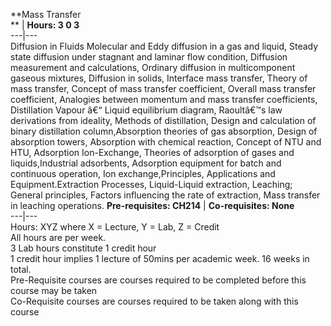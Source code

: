 **Mass Transfer  
** | **Hours: 3 0 3**  
---|---  
Diffusion in Fluids Molecular and Eddy diffusion in a gas and liquid, Steady state diffusion under stagnant and laminar flow condition, Diffusion measurement and calculations, Ordinary diffusion in multicomponent gaseous mixtures, Diffusion in solids, Interface mass transfer, Theory of mass transfer, Concept of mass transfer coefficient, Overall mass transfer coefficient, Analogies between momentum and mass transfer coefficients, Distillation Vapour â€“ Liquid equilibrium diagram, Raoultâ€™s law derivations from ideality, Methods of distillation, Design and calculation of binary distillation column,Absorption theories of gas absorption, Design of absorption towers, Absorption with chemical reaction, Concept of NTU and HTU, Adsorption Ion-Exchange, Theories of adsorption of gases and liquids,Industrial adsorbents, Adsorption equipment for batch and continuous operation, Ion exchange,Principles, Applications and Equipment.Extraction Processes, Liquid-Liquid extraction, Leaching; General principles, Factors influencing the rate of extraction, Mass transfer in leaching operations. 
**Pre-requisites: CH214** | **Co-requisites: None**  
---|---  
Hours: XYZ where X = Lecture, Y = Lab, Z = Credit  
All hours are per week.  
3 Lab hours constitute 1 credit hour  
1 credit hour implies 1 lecture of 50mins per academic week. 16 weeks in total.  
Pre-Requisite courses are courses required to be completed before this course may be taken  
Co-Requisite courses are courses required to be taken along with this course

